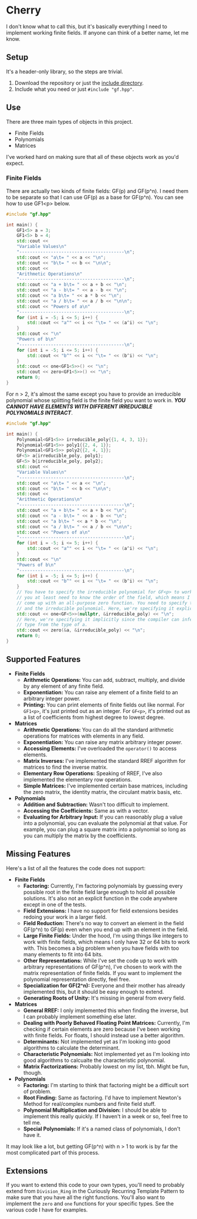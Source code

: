 # Cherry

I don't know what to call this, but it's basically everything I need to
implement working finite fields. If anyone can think of a better name, let me
know.

## Setup

It's a header-only library, so the steps are trivial.

1.  Download the repository or just the [include directory](include/).
1.  Include what you need or just `#include "gf.hpp"`.

## Use

There are three main types of objects in this project.

-   Finite Fields
-   Polynomials
-   Matrices

I've worked hard on making sure that all of these objects work as you'd expect.

### Finite Fields

There are actually two kinds of finite fields: GF(p) and GF(p^n). I need them to
be separate so that I can use GF(p) as a base for GF(p^n). You can see how to
use GF1\<p\> below.

```cpp
#include "gf.hpp"

int main() {
    GF1<5> a = 3;
    GF1<5> b = 4;
    std::cout <<
    "Variable Values\n"
    "----------------------------------------\n";
    std::cout << "a\t= " << a << "\n";
    std::cout << "b\t= " << b << "\n\n";
    std::cout <<
    "Arithmetic Operations\n"
    "----------------------------------------\n";
    std::cout << "a + b\t= " << a + b << "\n";
    std::cout << "a - b\t= " << a - b << "\n";
    std::cout << "a b\t= " << a * b << "\n";
    std::cout << "a / b\t= " << a / b << "\n\n";
    std::cout << "Powers of a\n"
    "----------------------------------------\n";
    for (int i = -5; i <= 5; i++) {
        std::cout << "a^" << i << "\t= " << (a^i) << "\n";
    }
    std::cout << "\n"
    "Powers of b\n"
    "----------------------------------------\n";
    for (int i = -5; i <= 5; i++) {
        std::cout << "b^" << i << "\t= " << (b^i) << "\n";
    }
    std::cout << one<GF1<5>>() << "\n";
    std::cout << zero<GF1<5>>() << "\n";
    return 0;
}
```

For n > 2, it's almost the same except you have to provide an irreducible
polynomial whose splitting field is the finite field you want to work in. ***YOU
CANNOT HAVE ELEMENTS WITH DIFFERENT IRREDUCIBLE POLYNOMIALS INTERACT***.

```cpp
#include "gf.hpp"

int main() {
    Polynomial<GF1<5>> irreducible_poly{{1, 4, 3, 1}};
    Polynomial<GF1<5>> poly1{{2, 4, 1}};
    Polynomial<GF1<5>> poly2{{2, 4, 1}};
    GF<5> a{irreducible_poly, poly1};
    GF<5> b{irreducible_poly, poly2};
    std::cout <<
    "Variable Values\n"
    "----------------------------------------\n";
    std::cout << "a\t= " << a << "\n";
    std::cout << "b\t= " << b << "\n\n";
    std::cout <<
    "Arithmetic Operations\n"
    "----------------------------------------\n";
    std::cout << "a + b\t= " << a + b << "\n";
    std::cout << "a - b\t= " << a - b << "\n";
    std::cout << "a b\t= " << a * b << "\n";
    std::cout << "a / b\t= " << a / b << "\n\n";
    std::cout << "Powers of a\n"
    "----------------------------------------\n";
    for (int i = -5; i <= 5; i++) {
        std::cout << "a^" << i << "\t= " << (a^i) << "\n";
    }
    std::cout << "\n"
    "Powers of b\n"
    "----------------------------------------\n";
    for (int i = -5; i <= 5; i++) {
        std::cout << "b^" << i << "\t= " << (b^i) << "\n";
    }
    // You have to specify the irreducible polynomial for GF<p> to work since
    // you at least need to know the order of the field, which means I can't
    // come up with an all-purpose zero function. You need to specify the type
    // and the irreducible polynomial. Here, we're specifying it explicitly.
    std::cout << one<GF<5>>(nullptr, &irreducible_poly) << "\n";
    // Here, we're specifying it implicitly since the compiler can infer the
    // type from the type of a.
    std::cout << zero(&a, &irreducible_poly) << "\n";
    return 0;
}
```

## Supported Features

-   **Finite Fields**
    -   **Arithmetic Operations:** You can add, subtract, multiply, and divide
        by any element of any finite field.
    -   **Exponentiation:** You can raise any element of a finite field to an
        arbitrary integer power.
    -   **Printing:** You can print elements of finite fields out like normal.
        For `GF1<p>`, it's just printed out as an integer. For `GF<p>`, it's
        printed out as a list of coefficients from highest degree to lowest
        degree.
-   **Matrices**
    -   **Arithmetic Operations:** You can do all the standard arithmetic
        operations for matrices with elements in any field.
    -   **Exponentiation:** You can raise any matrix arbitrary integer power.
    -   **Accessing Elements:** I've overloaded the `operator()` to access
        elements.
    -   **Matrix Inverses:** I've implemented the standard RREF algorithm for
        matrices to find the inverse matrix.
    -   **Elementary Row Operations:** Speaking of RREF, I've also implemented
        the elementary row operations.
    -   **Simple Matrices:** I've implemented certain base matrices, including
        the zero matrix, the identity matrix, the circulant matrix basis, etc.
-   **Polynomials**
    -   **Addition and Subtraction:** Wasn't too difficult to implement.
    -   **Accessing the Coefficients:** Same as with a vector.
    -   **Evaluating for Arbitrary Input:** If you can reasonably plug a value
        into a polynomial, you can evaluate the polynomial at that value. For
        example, you can plug a square matrix into a polynomial so long as you
        can multiply the matrix by the coefficients.

## Missing Features

Here's a list of all the features the code does not support:

-   **Finite Fields**
    -   **Factoring:** Currently, I'm factoring polynomials by guessing every
        possible root in the finite field large enough to hold all possible
        solutions. It's also not an explicit function in the code anywhere
        except in one of the tests.
    -   **Field Extensions:** I have no support for field extensions besides
        redoing your work in a larger field.
    -   **Field Reduction:** There's no way to convert an element in the field
        GF(p^n) to GF(p) even when you end up with an element in the field.
    -   **Large Finite Fields:** Under the hood, I'm using things like integers
        to work with finite fields, which means I only have 32 or 64 bits to
        work with. This becomes a big problem when you have fields with too many
        elements to fit into 64 bits.
    -   **Other Representations:** While I've set the code up to work with
        arbitrary representations of GF(p^n), I've chosen to work with the
        matrix representation of finite fields. If you want to implement the
        polynomial representation directly, feel free.
    -   **Specialization for GF(2^n):** Everyone and their mother has already
        implemented this, but it should be easy enough to extend.
    -   **Generating Roots of Unity:** It's missing in general from every field.
-   **Matrices**
    -   **General RREF:** I only implemented this when finding the inverse, but
        I can probably implement something else later.
    -   **Dealing with Poorly Behaved Floating Point Matrices:** Currently, I'm
        checking if certain elements are zero because I've been working with
        finite fields. For floats, I should instead use a better algorithm.
    -   **Determinants:** Not implemented yet as I'm looking into good
        algorithms to calculate the determinant.
    -   **Characteristic Polynomials:** Not implemented yet as I'm looking into
        good algorithms to calcualte the characteristic polynomial.
    -   **Matrix Factorizations:** Probably lowest on my list, tbh. Might be
        fun, though.
-   **Polynomials**
    -   **Factoring:** I'm starting to think that factoring might be a difficult
        sort of problem.
    -   **Root Finding:** Same as factoring. I'd have to implement Newton's
        Method for real/complex numbers and finite field stuff.
    -   **Polynomial Multiplication and Division:** I should be able to
        implement this really quickly. If I haven't in a week or so, feel free
        to tell me.
    -   **Special Polynomials:** If it's a named class of polynomials, I don't
        have it.

It may look like a lot, but getting GF(p^n) with n > 1 to work is by far the
most complicated part of this process.

## Extensions

If you want to extend this code to your own types, you'll need to probably
extend from `Division_Ring` in the Curiously Recurring Template Pattern to make
sure that you have all the right functions. You'll also want to implement the
`zero` and `one` functions for your specific types. See the various code I have
for examples.
